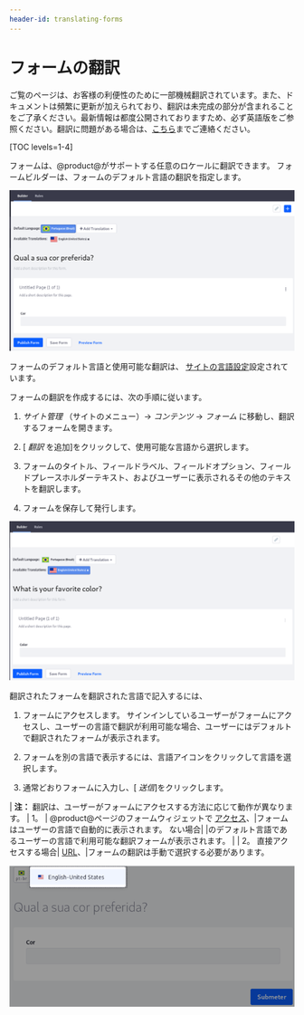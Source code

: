```yaml
---
header-id: translating-forms
---
```


# フォームの翻訳

<p class="alert alert-info"><span class="wysiwyg-color-blue120">ご覧のページは、お客様の利便性のために一部機械翻訳されています。また、ドキュメントは頻繁に更新が加えられており、翻訳は未完成の部分が含まれることをご了承ください。最新情報は都度公開されておりますため、必ず英語版をご参照ください。翻訳に問題がある場合は、<a href="mailto:support-content-jp@liferay.com">こちら</a>までご連絡ください。</span></p>

[TOC levels=1-4]

フォームは、@product@がサポートする任意のロケールに翻訳できます。 フォームビルダーは、フォームのデフォルト言語の翻訳を指定します。

![図1：フォームは、サポートされている任意の言語に翻訳可能です。](../../images/forms-translate1.png)

フォームのデフォルト言語と使用可能な翻訳は、 [サイトの言語設定](/docs/7-1/user/-/knowledge_base/u/social-settings-and-languages#languages)設定されています。

フォームの翻訳を作成するには、次の手順に従います。

1.  *サイト管理* （サイトのメニュー）→ *コンテンツ* → *フォーム* に移動し、翻訳するフォームを開きます。

2.  [ *翻訳* を追加]をクリックして、使用可能な言語から選択します。

3.  フォームのタイトル、フィールドラベル、フィールドオプション、フィールドプレースホルダーテキスト、およびユーザーに表示されるその他のテキストを翻訳します。

4.  フォームを保存して発行します。

![図2：フォームのできるだけ多くを、ユーザーが必要とする各言語に翻訳します。](../../images/forms-translate2.png)

翻訳されたフォームを翻訳された言語で記入するには、

1.  フォームにアクセスします。 サインインしているユーザーがフォームにアクセスし、ユーザーの言語で翻訳が利用可能な場合、ユーザーにはデフォルトで翻訳されたフォームが表示されます。

2.  フォームを別の言語で表示するには、言語アイコンをクリックして言語を選択します。

3.  通常どおりフォームに入力し、[ *送信*]をクリックします。

| **注：** 翻訳は、ユーザーがフォームにアクセスする方法に応じて動作が異なります。 | 1。 | @product@ページのフォームウィジェットで [アクセス](/docs/7-1/user/-/knowledge_base/u/creating-and-managing-forms#accessing-forms)、|フォームはユーザーの言語で自動的に表示されます。 ない場合| |のデフォルト言語であるユーザーの言語で利用可能な翻訳フォームが表示されます。 | | 2。 直接アクセスする場合| [URL](/docs/7-1/user/-/knowledge_base/u/creating-and-managing-forms#accessing-forms)、|フォームの翻訳は手動で選択する必要があります。

![図3：フォームの言語を選択します。](../../images/forms-translate3.png)
